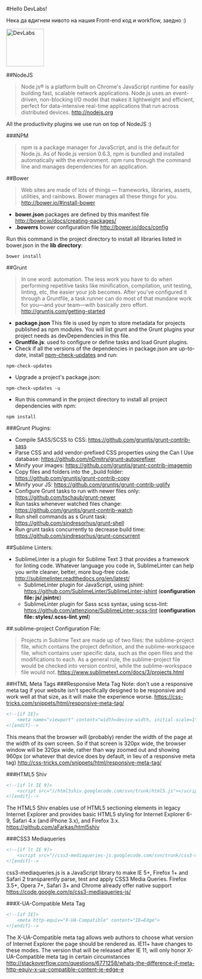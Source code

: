 #Hello DevLabs!

Нека да вдигнем нивото на нашия Front-end код и workflow, заедно :)

<img src="https://avatars0.githubusercontent.com/u/10864739?v=3&s=200" alt="DevLabs" width="100" />

##NodeJS
>Node.js® is a platform built on Chrome's JavaScript runtime for easily building fast, scalable network applications. Node.js uses an event-driven, non-blocking I/O model that makes it lightweight and efficient, perfect for data-intensive real-time applications that run across distributed devices. http://nodejs.org

All the productivity plugins we use run on top of NodeJS :)

###NPM
>npm is a package manager for JavaScript, and is the default for Node.js. As of Node.js version 0.6.3, npm is bundled and installed automatically with the environment. npm runs through the command line and manages dependencies for an application.

##Bower
>Web sites are made of lots of things — frameworks, libraries, assets, utilities, and rainbows. Bower manages all these things for you. http://bower.io/#install-bower

- **bower.json** packages are defined by this manifest file http://bower.io/docs/creating-packages/
- **.bowerrs** bower configuration file http://bower.io/docs/config

Run this command in the project directory to install all libraries listed in bower.json in the **lib directory**:
```shell
bower install
```

##Grunt
>In one word: automation. The less work you have to do when performing repetitive tasks like minification, compilation, unit testing, linting, etc, the easier your job becomes. After you've configured it through a Gruntfile, a task runner can do most of that mundane work for you—and your team—with basically zero effort.
http://gruntjs.com/getting-started

- **package.json** This file is used by npm to store metadata for projects published as npm modules. You will list grunt and the Grunt plugins your project needs as devDependencies in this file.
- **Gruntfile.js**: used to configure or define tasks and load Grunt plugins.
- Check if all the versions of the dependencies in package.json are up-to-date, install [npm-check-updates](https://www.npmjs.com/package/npm-check-updates) and run:
```shell
npm-check-updates
```
- Upgrade a project's package.json:
```shell
npm-check-updates -u
```
- Run this command in the project directory to install all project dependencies with npm:
```shell
npm install
```

###Grunt Plugins:
- Compile SASS/SCSS to CSS: https://github.com/gruntjs/grunt-contrib-sass
- Parse CSS and add vendor-prefixed CSS properties using the Can I Use database: https://github.com/nDmitry/grunt-autoprefixer
- Minify your images: https://github.com/gruntjs/grunt-contrib-imagemin
- Copy files and folders into the _build folder: https://github.com/gruntjs/grunt-contrib-copy
- Minify your JS: https://github.com/gruntjs/grunt-contrib-uglify
- Configure Grunt tasks to run with newer files only: https://github.com/tschaub/grunt-newer
- Run tasks whenever watched files change: https://github.com/gruntjs/grunt-contrib-watch
- Run shell commands as s Grunt task: https://github.com/sindresorhus/grunt-shell
- Run grunt tasks concurrently to decrease build time: https://github.com/sindresorhus/grunt-concurrent

##Sublime Linters:
- SublimeLinter is a plugin for Sublime Text 3 that provides a framework for linting code. Whatever language you code in, SublimeLinter can help you write cleaner, better, more bug-free code. http://sublimelinter.readthedocs.org/en/latest/
  - SublimeLinter plugin for JavaScript, using jshint: https://github.com/SublimeLinter/SublimeLinter-jshint (**configuration file: js/.jsintrc**)
  - SublimeLinter plugin for Sass scss syntax, using scss-lint: https://github.com/attenzione/SublimeLinter-scss-lint (**configuration file: styles/.scss-lint.yml**)

##.sublime-project Configuration File:
>Projects in Sublime Text are made up of two files: the sublime-project file, which contains the project definition, and the sublime-workspace file, which contains user specific data, such as the open files and the modifications to each.
As a general rule, the sublime-project file would be checked into version control, while the sublime-workspace file would not. https://www.sublimetext.com/docs/3/projects.html

##HTML Meta Tags
###Responsive Meta Tag
Note: don't use a responsive meta tag if your website isn't specifically designed to be responsive and work well at that size, as it will make the experience worse. https://css-tricks.com/snippets/html/responsive-meta-tag/

```html
<!--[if IE]>
    <meta name="viewport" content="width=device-width, initial-scale=1" />
<![endif]-->
```

This means that the browser will (probably) render the width of the page at the width of its own screen. So if that screen is 320px wide, the browser window will be 320px wide, rather than way zoomed out and showing 960px (or whatever that device does by default, in lieu of a responsive meta tag) http://css-tricks.com/snippets/html/responsive-meta-tag/

###HTML5 Shiv
```html
<!--[if lt IE 9]>
    <script src="//html5shiv.googlecode.com/svn/trunk/html5.js"></script>
<![endif]-->
```

The HTML5 Shiv enables use of HTML5 sectioning elements in legacy Internet Explorer and provides basic HTML5 styling for Internet Explorer 6-9, Safari 4.x (and iPhone 3.x), and Firefox 3.x. https://github.com/aFarkas/html5shiv

###CSS3 Mediaqueries
```html
<!--[if lt IE 9]>
    <script src="//css3-mediaqueries-js.googlecode.com/svn/trunk/css3-mediaqueries.js"></script>
<![endif]-->
```

css3-mediaqueries.js is a JavaScript library to make IE 5+, Firefox 1+ and Safari 2 transparently parse, test and apply CSS3 Media Queries. Firefox 3.5+, Opera 7+, Safari 3+ and Chrome already offer native support https://code.google.com/p/css3-mediaqueries-js/

###X-UA-Compatible Meta Tag
```html
<!--[if IE]>
    <meta http-equiv="X-UA-Compatible" content="IE=Edge">
<![endif]-->
```

The X-UA-Compatible meta tag allows web authors to choose what version of Internet Explorer the page should be rendered as. IE11+ have changes to these modes. The version that will be released after IE 11, will only honor X-UA-Compatible meta tag in certain circumstances http://stackoverflow.com/questions/6771258/whats-the-difference-if-meta-http-equiv-x-ua-compatible-content-ie-edge-e
